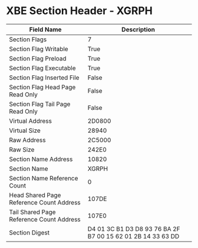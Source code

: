 # XBE Section Header - XGRPH

| Field Name | Description |
|---|---|
| Section Flags | 7 |
| Section Flag Writable | True |
| Section Flag Preload | True |
| Section Flag Executable | True |
| Section Flag Inserted File | False |
| Section Flag Head Page Read Only | False |
| Section Flag Tail Page Read Only | False |
| Virtual Address | 2D0800 |
| Virtual Size | 28940 |
| Raw Address | 2C5000 |
| Raw Size | 242E0 |
| Section Name Address | 10820 |
| Section Name | XGRPH |
| Section Name Reference Count | 0 |
| Head Shared Page Reference Count Address | 107DE |
| Tail Shared Page Reference Count Address | 107E0 |
| Section Digest | D4 01 3C B1 D3 D8 93 76 BA 2F B7 00 15 62 01 2B 14 33 63 DD |
